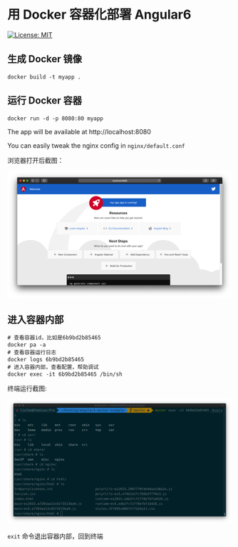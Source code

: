 
# 用 Docker 容器化部署 Angular6

[![License: MIT](https://img.shields.io/badge/License-MIT-blue.svg)](https://opensource.org/licenses/MIT)

## 生成 Docker 镜像

```
docker build -t myapp . 
```

## 运行 Docker 容器

```
docker run -d -p 8080:80 myapp
```

The app will be available at http://localhost:8080

You can easily tweak the nginx config in ```nginx/default.conf```

浏览器打开后截图：

![](./1.png)


## 进入容器内部

```
# 查看容器id，比如是6b9bd2b85465
docker pa -a
# 查看容器运行日志
docker logs 6b9bd2b85465
# 进入容器内部，查看配置，帮助调试
docker exec -it 6b9bd2b85465 /bin/sh
```

终端运行截图:

![](./2.png)

```exit``` 命令退出容器内部，回到终端